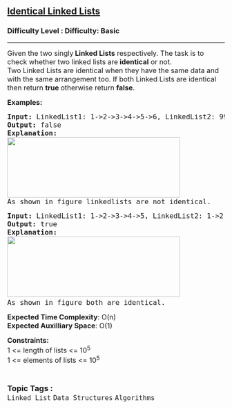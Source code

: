 <h2><a href="https://www.geeksforgeeks.org/problems/identical-linked-lists/1?page=2&category=Linked%20List&sortBy=submissions">Identical Linked Lists</a></h2><h3>Difficulty Level : Difficulty: Basic</h3><hr><div class="problems_problem_content__Xm_eO"><p><span style="font-size: 12pt;">Given the two singly<strong> Linked Lists</strong> respectively. The task is to check whether two linked lists are<strong> identical</strong> or not.&nbsp;<br>Two Linked Lists are identical when they have the same data and with the same arrangement too. If both Linked Lists are identical then return <strong>true </strong>otherwise return <strong>false</strong>.&nbsp;</span></p>
<p><span style="font-size: 12pt;"><strong>Examples:</strong></span></p>
<pre><span style="font-size: 12pt;"><strong>Input: </strong>LinkedList1: 1-&gt;2-&gt;3-&gt;4-&gt;5-&gt;6, LinkedList2: 99-&gt;59-&gt;42-&gt;20
<strong>Output: </strong>false<br><strong>Explanation:<br><img src="https://media.geeksforgeeks.org/img-practice/prod/addEditProblem/700585/Web/Other/blobid0_1719550109.png" width="400" height="140"><br></strong>As shown in figure linkedlists are not identical.</span></pre>
<pre><span style="font-size: 12pt;"><strong>Input: </strong>LinkedList1: 1-&gt;2-&gt;3-&gt;4-&gt;5, LinkedList2: 1-&gt;2-&gt;3-&gt;4-&gt;5
<strong>Output: </strong>true<br><strong>Explanation: <br></strong><img src="https://media.geeksforgeeks.org/img-practice/prod/addEditProblem/700585/Web/Other/blobid2_1719550498.png" width="400" height="140"> </span><br><span style="font-size: 12pt;">As shown in figure both are identical.</span></pre>
<p><span style="font-size: 12pt;"><strong>Expected Time Complexity</strong>: O(n)<br><strong>Expected Auxilliary Space</strong>: O(1)</span></p>
<p><span style="font-size: 12pt;"><strong>Constraints:</strong><br>1 &lt;= length of lists &lt;= 10<sup>5</sup><sup><br></sup><span style="font-family: -apple-system, BlinkMacSystemFont, 'Segoe UI', Roboto, Oxygen, Ubuntu, Cantarell, 'Open Sans', 'Helvetica Neue', sans-serif;">1 &lt;= elements of lists &lt;= 10<sup>5</sup></span></span></p></div><br><p><span style=font-size:18px><strong>Topic Tags : </strong><br><code>Linked List</code>&nbsp;<code>Data Structures</code>&nbsp;<code>Algorithms</code>&nbsp;
